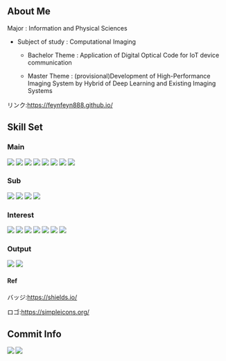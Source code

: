 ## About Me
Major : Information and Physical Sciences

- Subject of study : Computational Imaging

  - Bachelor Theme : Application of Digital Optical Code for IoT device communication

  - Master Theme : (provisional)Development of High-Performance Imaging System by Hybrid of Deep Learning and Existing Imaging Systems

リンク:https://feynfeyn888.github.io/

## Skill Set

### Main
<div>
    <img src="https://img.shields.io/badge/-Python-333.svg?logo=python&style=flat">
    <img src="https://img.shields.io/badge/-OpenCV-214263.svg?style=flat">
    <img src="https://img.shields.io/badge/-Raspberry%20Pi-C51A4A.svg?logo=raspberry-pi&style=flat">
    <img src="https://img.shields.io/badge/-Visual%20Studio%20Code-007ACC.svg?logo=visual-studio-code&style=flat">
    <img src="https://img.shields.io/badge/-Vim-019733.svg?logo=vim&style=flat">
    <img src="https://img.shields.io/badge/-GitHub-181717.svg?logo=github&style=flat">
    <img src="https://img.shields.io/badge/-Anaconda-214263.svg?logo=Anaconda&style=flat">
    <img src="https://img.shields.io/badge/-Jupyter-2F1711.svg?logo=jupyter&style=flat">
</div>

### Sub
<div>   
    <img src="https://img.shields.io/badge/-Django-092E20.svg?logo=django&style=flat">
    <img src="https://img.shields.io/badge/-Flask-000000.svg?logo=flask&style=flat">
    <img src="https://img.shields.io/badge/-Docker-123456.svg?logo=docker&style=flat">
    <img src="https://img.shields.io/badge/-GitLab-FCA121.svg?logo=GitLab&style=flat">
</div>   

### Interest
<div>
    <img src="https://img.shields.io/badge/-HTML5-333.svg?logo=html5&style=flat">
    <img src="https://img.shields.io/badge/-CSS3-1572B6.svg?logo=css3&style=flat">
    <img src="https://img.shields.io/badge/-Vue.js-214263.svg?logo=Vue.js&style=flat">
    <img src="https://img.shields.io/badge/-kubernetes-181888.svg?logo=kubernetes&style=flat">
    <img src="https://img.shields.io/badge/-Firebase-FF8222.svg?logo=Firebase&style=flat">
    <img src="https://img.shields.io/badge/-Slack API-4A154B.svg?logo=Slack&style=flat">
    <img src="https://img.shields.io/badge/-Azure-0089D6.svg?logo=MicrosoftAzure&style=flat">
    <!--<img src="https://img.shields.io/badge/-AWS-232F3E.svg?logo=Amazon AWS&style=flat">-->
</div>

### Output
<div>
    <img src="https://img.shields.io/badge/-Qiita-FFFFF.svg??style=social">
    <img src="https://img.shields.io/badge/-Atcoder-8B8B8B.svg??style=social">
</div>

#### Ref
バッジ:https://shields.io/

ロゴ:https://simpleicons.org/

## Commit Info
<!--
![GitHub Stats Card](https://github-readme-stats.vercel.app/api?username=feynfeyn888)
-->

<!--# Top Language detail
![Top Languages Card](https://github-readme-stats.vercel.app/api/top-langs/?username=feynfeyn888)
-->

<!--
![Top Languages Card (Compact layout)](https://github-readme-stats.vercel.app/api/top-langs/?username=feynfeyn888&layout=compact)
-->

<a href="https://github.com/anuraghazra/github-readme-stats">
  <img align="left" src="https://github-readme-stats.vercel.app/api?username=feynfeyn888&count_private=true&show_icons=true" />
</a>
<a href="https://github.com/anuraghazra/github-readme-stats">
  <img align="left" src="https://github-readme-stats.vercel.app/api/top-langs/?username=feynfeyn888" />
</a>
